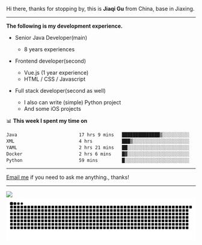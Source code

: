 Hi there, thanks for stopping by, this is **Jiaqi Gu** from China, base in Jiaxing.

---

**The following is my development experience.**

- Senior Java Developer(main)
  - 8 years experiences

- Frontend developer(second)
  - Vue.js (1 year experience)
  - HTML / CSS / Javascript
  
- Full stack developer(second as well)
  - I also can write (simple) Python project
  - And some iOS projects

📊 **This week I spent my time on**
<!--START_SECTION:waka-->

```txt
Java                       17 hrs 9 mins   ██████████████▒░░░░░░░░░░   57.59 %
XML                        4 hrs           ███▒░░░░░░░░░░░░░░░░░░░░░   13.48 %
YAML                       2 hrs 21 mins   ██░░░░░░░░░░░░░░░░░░░░░░░   07.91 %
Docker                     2 hrs 6 mins    █▓░░░░░░░░░░░░░░░░░░░░░░░   07.09 %
Python                     59 mins         █░░░░░░░░░░░░░░░░░░░░░░░░   03.35 %
```

<!--END_SECTION:waka-->

---

[Email me](mailto:htk2klwgr@mozmail.com?subject=Hiring_from_GitHub) if you need to ask me anything., thanks!

---

![]( https://visitor-badge.glitch.me/badge?page_id=githubgujiaqi)
![]( https://github.com/droid-Q/droid-Q/raw/output/github-contribution-grid-snake.svg#gh-dark-mode-only)

